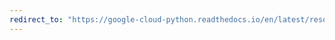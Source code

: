 ```yaml
---
redirect_to: "https://google-cloud-python.readthedocs.io/en/latest/resource-manager/project.html"
---
```

